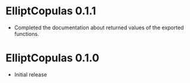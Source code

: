 
# ElliptCopulas 0.1.1

* Completed the documentation about returned values of the exported functions.

# ElliptCopulas 0.1.0

* Initial release

